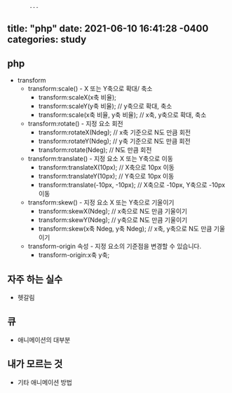            ---
title: "php"
date: 2021-06-10 16:41:28 -0400
categories: study
---
  ## php
  - transform
    - transform:scale() - X 또는 Y축으로 확대/ 축소
      - transform:scaleX(x축 비율); 
      - transform:scaleY(y축 비율);          // y축으로 확대, 축소
      - transform:scale(x축 비율, y축 비율);  // x축, y축으로 확대, 축소
    - transform:rotate() - 지정 요소 회전
      - transform:rotateX(Ndeg);  // x축 기준으로 N도 만큼 회전
      - transform:rotateY(Ndeg);  // y축 기준으로 N도 만큼 회전
      - transform:rotate(Ndeg);   // N도 만큼 회전
    - transform:translate() - 지정 요소 X 또는 Y축으로 이동
      - transform:translateX(10px);        // X축으로 10px 이동
      - transform:translateY(10px);        // Y축으로 10px 이동
      - transform:translate(-10px, -10px); // X축으로 -10px, Y축으로 -10px 이동
    - transform:skew() - 지정 요소 X 또는 Y축으로 기울이기
      - transform:skewX(Ndeg);             // x축으로 N도 만큼 기울이기
      - transform:skewY(Ndeg);             // y축으로 N도 만큼 기울이기
      - transform:skew(x축 Ndeg, y축 Ndeg); // x축, y축으로 N도 만큼 기울이기
    - transform-origin 속성 - 지정 요소의 기준점을 변경할 수 있습니다.
      - transform-origin:x축 y축;

## 자주 하는 실수
  - 헷갈림
## 큐
  - 애니메이션의 대부분
## 내가 모르는 것
  - 기타 애니메이션 방법
